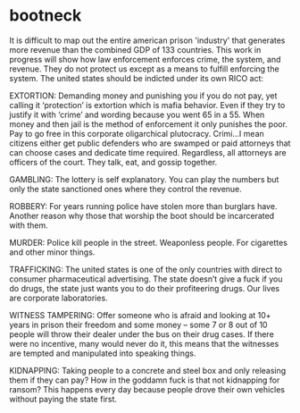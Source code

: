 # bootneck
It is difficult to map out the entire american prison 'industry' that generates more revenue than the combined GDP of 133 countries. This work in progress will show how law enforcement enforces crime, the system, and revenue. They do not protect us except as a means to fulfill enforcing the system. The united states should be indicted under its own RICO act:

EXTORTION: Demanding money and punishing you if you do not pay, yet calling it ‘protection’ is extortion which is mafia behavior. Even if they try to justify it with ‘crime’ and wording because you went 65 in a 55. When money and then jail is the method of enforcement it only punishes the poor. Pay to go free in this corporate oligarchical plutocracy. Crimi…I mean citizens either get public defenders who are swamped or paid attorneys that can choose cases and dedicate time required. Regardless, all attorneys are officers of the court. They talk, eat, and gossip together.

GAMBLING: The lottery is self explanatory. You can play the numbers but only the state sanctioned ones where they control the revenue.

ROBBERY: For years running police have stolen more than burglars have. Another reason why those that worship the boot should be incarcerated with them.

MURDER: Police kill people in the street. Weaponless people. For cigarettes and other minor things.

TRAFFICKING: The united states is one of the only countries with direct to consumer pharmaceutical advertising. The state doesn’t give a fuck if you do drugs, the state just wants you to do their profiteering drugs. Our lives are corporate laboratories.

WITNESS TAMPERING: Offer someone who is afraid and looking at 10+ years in prison their freedom and some money – some 7 or 8 out of 10 people will throw their dealer under the bus on their drug cases. If there were no incentive, many would never do it, this means that the witnesses are tempted and manipulated into speaking things.

KIDNAPPING: Taking people to a concrete and steel box and only releasing them if they can pay? How in the goddamn fuck is that not kidnapping for ransom? This happens every day because people drove their own vehicles without paying the state first.
